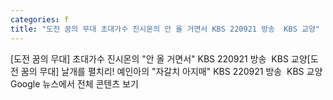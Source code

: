 ```yaml
---
categories: f
title: "도전 꿈의 무대 초대가수 진시몬의 안 올 거면서 KBS 220921 방송  KBS 교양"
---
```

[도전 꿈의 무대] 초대가수 진시몬의 "안 올 거면서" KBS 220921 방송&nbsp;&nbsp;KBS 교양[도전 꿈의 무대] 날개를 펼치리! 예인아의 "자갈치 아지매" KBS 220921 방송&nbsp;&nbsp;KBS 교양Google 뉴스에서 전체 콘텐츠 보기